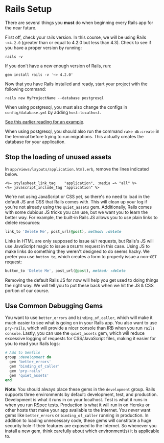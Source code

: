 # Rails Setup

There are several things you **must** do when beginning every Rails
app for the near future.

First off, check your rails version. In this course, we will be
using Rails `~>4.2.0` (greater than or equal to 4.2.0 but less than
4.3). Check to see if you have a proper version by running:

```
rails -v
```

If you don't have a new enough version of Rails, run:

```
gem install rails -v '~> 4.2.0'
```

Now that you have Rails installed and ready, start your project 
with the following command:

```
rails new MyProjectName --database postgresql
```

When using postgresql, you must also change the configs in
`config/database.yml` by adding `host:localhost`.

[See this earlier reading for an example][setting-up-postgresql].

When using postgresql, you should also run the command `rake
db:create` in the terminal before trying to run migrations.  This
actually creates the database for your application.

[setting-up-postgresql]: https://github.com/appacademy/sql-curriculum/blob/master/w3d3/first-rails-project.md#postgres

## Stop the loading of unused assets

In `app/views/layouts/application.html.erb`, remove the lines
indicated below.

```
<%= stylesheet_link_tag    "application", :media => "all" %>
<%= javascript_include_tag "application" %>
```

We're not using JavaScript or CSS yet, so there's no need to load in the default
JS and CSS that Rails comes with. This will clean up your log if you're not
already using the `quiet_assets` gem. Additionally, Rails comes with some
dubious JS tricks you can use, but we want you to learn the better way. For
example, the built-in Rails JS allows you to use plain links to delete
resources:

```ruby
link_to 'Delete Me', post_url(@post), method: :delete
```

Links in HTML are only supposed to issue `GET` requests, but Rails's JS will
use JavaScript magic to issue a `DELETE` request in this case. Using JS to make
links do something they weren't designed to do seems hacky. We prefer you use
`button_to`, which creates a form to properly issue a non-`GET` request:

```ruby
button_to 'Delete Me', post_url(@post), method: :delete
```

Removing the default Rails JS for now will help you get used to doing things
the right way. We will tell you to put these back when we hit the JS & CSS
portion of our course.


## Use Common Debugging Gems

You want to use `better_errors` and `binding_of_caller`, which will
make it much easier to see what is going on in your Rails app. You
also want to use `pry-rails`, which will provide a nicer console than
IRB when you run `rails console`. Lastly, you can use the
`quiet_assets` gem, which will reduce excessive logging of requests
for CSS/JavaScript files, making it easier for you to read your Rails
logs:

```ruby
# Add to Gemfile
group :development do
  gem 'better_errors'
  gem 'binding_of_caller'
  gem 'pry-rails'
  gem 'quiet_assets'
end
```

**Note:** You should always place these gems in the `development` group. Rails
supports three environments by default: development, test, and production.
Development is what it runs in on your localhost. Test is what it runs in when
you run RSpec tests. Production is what it will run in on Heroku or other hosts
that make your app available to the Internet. You *never* want gems like
`better_errors` or `binding_of_caller` running in production. In addition to
loading unnecessary code, these gems will constitute a huge security hole if
their features are exposed to the Internet. So whenever you install a new gem,
think carefully about which environment(s) it is applicable to.
